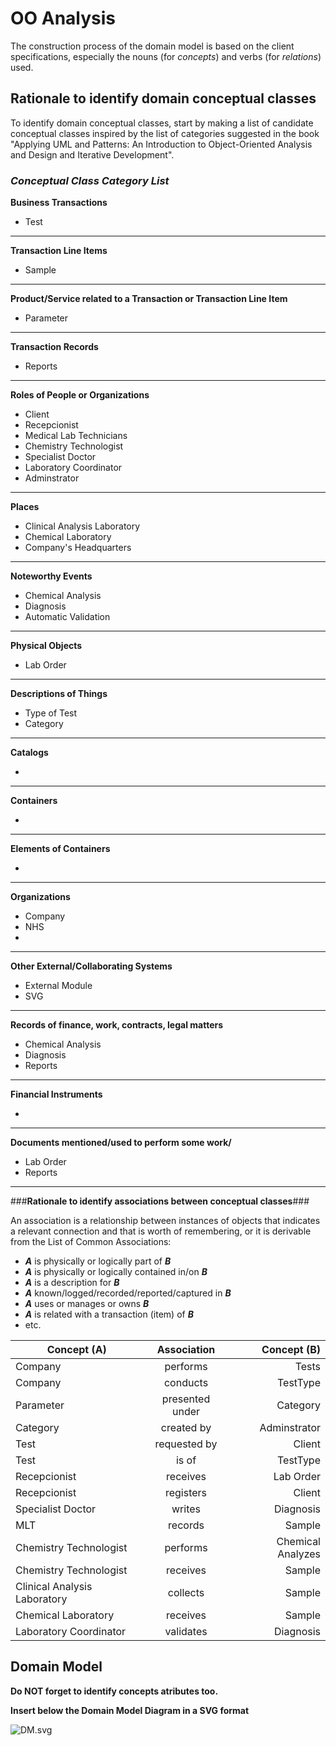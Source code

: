 # OO Analysis #

The construction process of the domain model is based on the client specifications, especially the nouns (for _concepts_) and verbs (for _relations_) used. 

## Rationale to identify domain conceptual classes ##
To identify domain conceptual classes, start by making a list of candidate conceptual classes inspired by the list of categories suggested in the book "Applying UML and Patterns: An Introduction to Object-Oriented Analysis and Design and Iterative Development". 


### _Conceptual Class Category List_ ###

**Business Transactions**

* Test

---

**Transaction Line Items**

* Sample

---

**Product/Service related to a Transaction or Transaction Line Item**

* Parameter  

---


**Transaction Records**

*  Reports

---  


**Roles of People or Organizations**

* Client
* Recepcionist
* Medical Lab Technicians
* Chemistry Technologist
* Specialist Doctor
* Laboratory Coordinator
* Adminstrator


---


**Places**

* Clinical Analysis Laboratory
* Chemical Laboratory
* Company's Headquarters

---

**Noteworthy Events**

* Chemical Analysis
* Diagnosis
* Automatic Validation
---


**Physical Objects**

* Lab Order

---


**Descriptions of Things**

* Type of Test
* Category


---


**Catalogs**

*  

---


**Containers**

*  

---


**Elements of Containers**

*  

---


**Organizations**

* Company
* NHS
* 

---

**Other External/Collaborating Systems**

*  External Module
*  SVG


---


**Records of finance, work, contracts, legal matters**

* Chemical Analysis
* Diagnosis
* Reports

---


**Financial Instruments**

* 

---


**Documents mentioned/used to perform some work/**

* Lab Order
* Reports
---



###**Rationale to identify associations between conceptual classes**###

An association is a relationship between instances of objects that indicates a relevant connection and that is worth of remembering, or it is derivable from the List of Common Associations: 

+ **_A_** is physically or logically part of **_B_**
+ **_A_** is physically or logically contained in/on **_B_**
+ **_A_** is a description for **_B_**
+ **_A_** known/logged/recorded/reported/captured in **_B_**
+ **_A_** uses or manages or owns **_B_**
+ **_A_** is related with a transaction (item) of **_B_**
+ etc.



| Concept (A) 		|  Association   	|  Concept (B) |
|----------	   		|:-------------:		|------:       |
| Company 	| performs| Tests|
|Company | conducts | TestType
| Parameter 	| presented under  | Category  |
| Category | created by | Adminstrator
| Test | requested by | Client
| Test | is of | TestType
| Recepcionist | receives | Lab Order
| Recepcionist | registers | Client
| Specialist Doctor | writes | Diagnosis|
| MLT | records | Sample
| Chemistry Technologist | performs | Chemical Analyzes
| Chemistry Technologist | receives | Sample
| Clinical Analysis Laboratory 	| collects | Sample|
| Chemical Laboratory 	| receives | Sample|
| Laboratory Coordinator 	| validates | Diagnosis|





## Domain Model

**Do NOT forget to identify concepts atributes too.**

**Insert below the Domain Model Diagram in a SVG format**

![DM.svg](DM.svg)



